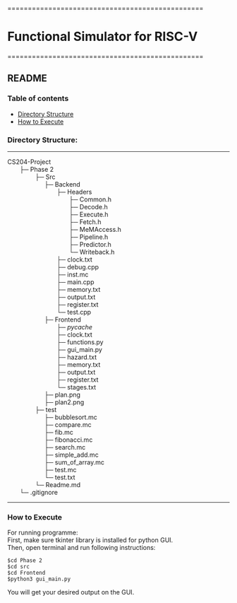 ================================================
# Functional Simulator for RISC-V
================================================

## README

### Table of contents
- [Directory Structure](#directory-structure)
- [How to Execute](#how-to-execute)



### Directory Structure:
----------
CS204-Project \
&ensp;&ensp;&ensp;&ensp;├─ Phase 2 \
&ensp;&ensp;&ensp;&ensp;&ensp;&ensp;&ensp;&ensp;&ensp;├─ Src <br>
&ensp;&ensp;&ensp;&ensp;&ensp;&ensp;&ensp;&ensp;&ensp;&ensp;&ensp;&ensp;├─ Backend<br>
&ensp;&ensp;&ensp;&ensp;&ensp;&ensp;&ensp;&ensp;&ensp;&ensp;&ensp;&ensp;&ensp;&ensp;&ensp;&ensp;├─ Headers<br>
&ensp;&ensp;&ensp;&ensp;&ensp;&ensp;&ensp;&ensp;&ensp;&ensp;&ensp;&ensp;&ensp;&ensp;&ensp;&ensp;&ensp;&ensp;&ensp;&ensp;├─ Common.h<br>
&ensp;&ensp;&ensp;&ensp;&ensp;&ensp;&ensp;&ensp;&ensp;&ensp;&ensp;&ensp;&ensp;&ensp;&ensp;&ensp;&ensp;&ensp;&ensp;&ensp;├─ Decode.h<br>
&ensp;&ensp;&ensp;&ensp;&ensp;&ensp;&ensp;&ensp;&ensp;&ensp;&ensp;&ensp;&ensp;&ensp;&ensp;&ensp;&ensp;&ensp;&ensp;&ensp;├─ Execute.h<br>
&ensp;&ensp;&ensp;&ensp;&ensp;&ensp;&ensp;&ensp;&ensp;&ensp;&ensp;&ensp;&ensp;&ensp;&ensp;&ensp;&ensp;&ensp;&ensp;&ensp;├─ Fetch.h<br>
&ensp;&ensp;&ensp;&ensp;&ensp;&ensp;&ensp;&ensp;&ensp;&ensp;&ensp;&ensp;&ensp;&ensp;&ensp;&ensp;&ensp;&ensp;&ensp;&ensp;├─ MeMAccess.h<br>
&ensp;&ensp;&ensp;&ensp;&ensp;&ensp;&ensp;&ensp;&ensp;&ensp;&ensp;&ensp;&ensp;&ensp;&ensp;&ensp;&ensp;&ensp;&ensp;&ensp;├─ Pipeline.h<br>
&ensp;&ensp;&ensp;&ensp;&ensp;&ensp;&ensp;&ensp;&ensp;&ensp;&ensp;&ensp;&ensp;&ensp;&ensp;&ensp;&ensp;&ensp;&ensp;&ensp;├─ Predictor.h<br>
&ensp;&ensp;&ensp;&ensp;&ensp;&ensp;&ensp;&ensp;&ensp;&ensp;&ensp;&ensp;&ensp;&ensp;&ensp;&ensp;&ensp;&ensp;&ensp;&ensp;└─ Writeback.h<br>
&ensp;&ensp;&ensp;&ensp;&ensp;&ensp;&ensp;&ensp;&ensp;&ensp;&ensp;&ensp;&ensp;&ensp;&ensp;&ensp;├─ clock.txt<br>
&ensp;&ensp;&ensp;&ensp;&ensp;&ensp;&ensp;&ensp;&ensp;&ensp;&ensp;&ensp;&ensp;&ensp;&ensp;&ensp;├─ debug.cpp<br>
&ensp;&ensp;&ensp;&ensp;&ensp;&ensp;&ensp;&ensp;&ensp;&ensp;&ensp;&ensp;&ensp;&ensp;&ensp;&ensp;├─ inst.mc<br>
&ensp;&ensp;&ensp;&ensp;&ensp;&ensp;&ensp;&ensp;&ensp;&ensp;&ensp;&ensp;&ensp;&ensp;&ensp;&ensp;├─ main.cpp<br>
&ensp;&ensp;&ensp;&ensp;&ensp;&ensp;&ensp;&ensp;&ensp;&ensp;&ensp;&ensp;&ensp;&ensp;&ensp;&ensp;├─ memory.txt<br>
&ensp;&ensp;&ensp;&ensp;&ensp;&ensp;&ensp;&ensp;&ensp;&ensp;&ensp;&ensp;&ensp;&ensp;&ensp;&ensp;├─ output.txt<br>
&ensp;&ensp;&ensp;&ensp;&ensp;&ensp;&ensp;&ensp;&ensp;&ensp;&ensp;&ensp;&ensp;&ensp;&ensp;&ensp;├─ register.txt<br>
&ensp;&ensp;&ensp;&ensp;&ensp;&ensp;&ensp;&ensp;&ensp;&ensp;&ensp;&ensp;&ensp;&ensp;&ensp;&ensp;└─ test.cpp<br>
&ensp;&ensp;&ensp;&ensp;&ensp;&ensp;&ensp;&ensp;&ensp;&ensp;&ensp;&ensp;├─ Frontend<br>
&ensp;&ensp;&ensp;&ensp;&ensp;&ensp;&ensp;&ensp;&ensp;&ensp;&ensp;&ensp;&ensp;&ensp;&ensp;&ensp;├─ _pycache_<br>
&ensp;&ensp;&ensp;&ensp;&ensp;&ensp;&ensp;&ensp;&ensp;&ensp;&ensp;&ensp;&ensp;&ensp;&ensp;&ensp;├─ clock.txt<br>
&ensp;&ensp;&ensp;&ensp;&ensp;&ensp;&ensp;&ensp;&ensp;&ensp;&ensp;&ensp;&ensp;&ensp;&ensp;&ensp;├─ functions.py<br>
&ensp;&ensp;&ensp;&ensp;&ensp;&ensp;&ensp;&ensp;&ensp;&ensp;&ensp;&ensp;&ensp;&ensp;&ensp;&ensp;├─ gui_main.py<br>
&ensp;&ensp;&ensp;&ensp;&ensp;&ensp;&ensp;&ensp;&ensp;&ensp;&ensp;&ensp;&ensp;&ensp;&ensp;&ensp;├─ hazard.txt<br>
&ensp;&ensp;&ensp;&ensp;&ensp;&ensp;&ensp;&ensp;&ensp;&ensp;&ensp;&ensp;&ensp;&ensp;&ensp;&ensp;├─ memory.txt<br>
&ensp;&ensp;&ensp;&ensp;&ensp;&ensp;&ensp;&ensp;&ensp;&ensp;&ensp;&ensp;&ensp;&ensp;&ensp;&ensp;├─ output.txt<br>
&ensp;&ensp;&ensp;&ensp;&ensp;&ensp;&ensp;&ensp;&ensp;&ensp;&ensp;&ensp;&ensp;&ensp;&ensp;&ensp;├─ register.txt<br>
&ensp;&ensp;&ensp;&ensp;&ensp;&ensp;&ensp;&ensp;&ensp;&ensp;&ensp;&ensp;&ensp;&ensp;&ensp;&ensp;└─ stages.txt<br>
&ensp;&ensp;&ensp;&ensp;&ensp;&ensp;&ensp;&ensp;&ensp;&ensp;&ensp;&ensp;├─ plan.png<br>
&ensp;&ensp;&ensp;&ensp;&ensp;&ensp;&ensp;&ensp;&ensp;&ensp;&ensp;&ensp;├─ plan2.png<br>
&ensp;&ensp;&ensp;&ensp;&ensp;&ensp;&ensp;&ensp;&ensp;├─ test<br>
&ensp;&ensp;&ensp;&ensp;&ensp;&ensp;&ensp;&ensp;&ensp;&ensp;&ensp;&ensp;├─ bubblesort.mc<br>
&ensp;&ensp;&ensp;&ensp;&ensp;&ensp;&ensp;&ensp;&ensp;&ensp;&ensp;&ensp;├─ compare.mc<br>
&ensp;&ensp;&ensp;&ensp;&ensp;&ensp;&ensp;&ensp;&ensp;&ensp;&ensp;&ensp;├─ fib.mc<br>
&ensp;&ensp;&ensp;&ensp;&ensp;&ensp;&ensp;&ensp;&ensp;&ensp;&ensp;&ensp;├─ fibonacci.mc<br>
&ensp;&ensp;&ensp;&ensp;&ensp;&ensp;&ensp;&ensp;&ensp;&ensp;&ensp;&ensp;├─ search.mc<br>
&ensp;&ensp;&ensp;&ensp;&ensp;&ensp;&ensp;&ensp;&ensp;&ensp;&ensp;&ensp;├─ simple_add.mc<br>
&ensp;&ensp;&ensp;&ensp;&ensp;&ensp;&ensp;&ensp;&ensp;&ensp;&ensp;&ensp;├─ sum_of_array.mc<br>
&ensp;&ensp;&ensp;&ensp;&ensp;&ensp;&ensp;&ensp;&ensp;&ensp;&ensp;&ensp;├─ test.mc<br>
&ensp;&ensp;&ensp;&ensp;&ensp;&ensp;&ensp;&ensp;&ensp;&ensp;&ensp;&ensp;└─ test.txt<br>
&ensp;&ensp;&ensp;&ensp;&ensp;&ensp;&ensp;&ensp;&ensp;└─ Readme.md<br>
&ensp;&ensp;&ensp;&ensp;└─ .gitignore 

----------

### How to Execute 

For running programme: \
	First, make sure tkinter library is installed for python GUI. \
	Then, open terminal and run following instructions: 
	
	$cd Phase 2
	$cd src
	$cd Frontend
	$python3 gui_main.py
	
You will get your desired output on the GUI.
